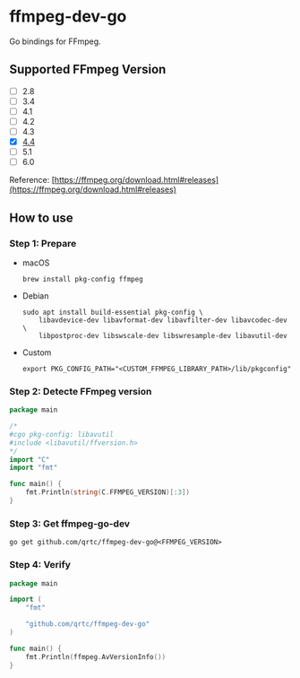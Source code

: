 # ffmpeg-dev-go
Go bindings for FFmpeg.

## Supported FFmpeg Version

 - [ ] 2.8
 - [ ] 3.4
 - [ ] 4.1
 - [ ] 4.2
 - [ ] 4.3
 - [x] [4.4](https://github.com/qrtc/ffmpeg-dev-go/tree/4.4)
 - [ ] 5.1
 - [ ] 6.0

Reference: [https://ffmpeg.org/download.html#releases](https://ffmpeg.org/download.html#releases)

## How to use

### Step 1: Prepare

- macOS

	```shell
	brew install pkg-config ffmpeg
	```
- Debian

	```shell
	sudo apt install build-essential pkg-config \
		libavdevice-dev libavformat-dev libavfilter-dev libavcodec-dev \
		libpostproc-dev libswscale-dev libswresample-dev libavutil-dev
	```
- Custom

	```shell
	export PKG_CONFIG_PATH="<CUSTOM_FFMPEG_LIBRARY_PATH>/lib/pkgconfig"
	```

### Step 2: Detecte FFmpeg version

```go
package main

/*
#cgo pkg-config: libavutil
#include <libavutil/ffversion.h>
*/
import "C"
import "fmt"

func main() {
	fmt.Println(string(C.FFMPEG_VERSION)[:3])
}
```

### Step 3: Get ffmpeg-go-dev

```shell
go get github.com/qrtc/ffmpeg-dev-go@<FFMPEG_VERSION>
```

### Step 4: Verify

```go
package main

import (
	"fmt"

	"github.com/qrtc/ffmpeg-dev-go"
)

func main() {
	fmt.Println(ffmpeg.AvVersionInfo())
}
```